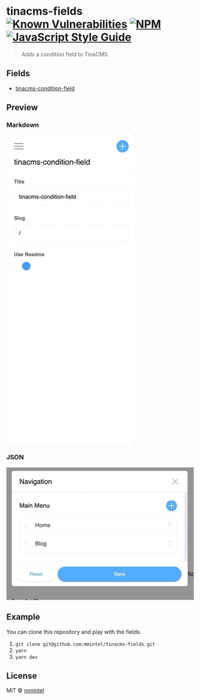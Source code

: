 # tinacms-fields [![Known Vulnerabilities](https://snyk.io/test/github/mmintel/tinacms-fields/badge.svg)](https://snyk.io/test/github/mmintel/tinacms-fields) [![NPM](https://img.shields.io/npm/v/tinacms-condition-field.svg)](https://www.npmjs.com/package/tinacms-condition-field) [![JavaScript Style Guide](https://img.shields.io/badge/code_style-standard-brightgreen.svg)](https://standardjs.com)

> Adds a condition field to TinaCMS

## Fields
* [tinacms-condition-field](packages/tinacms-condition-field)

## Preview
### Markdown
![Markdown](docs/assets/example-markdown.gif)

### JSON
![Json](docs/assets/example-json.gif)

## Example
You can clone this repository and play with the fields.

1. `git clone git@github.com:mmintel/tinacms-fields.git`
2. `yarn`
3. `yarn dev`

## License

MIT © [mmintel](https://github.com/mmintel)
